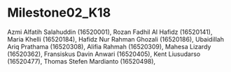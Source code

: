# Milestone02_K18
Azmi Alfatih Salahuddin (16520001),
Rozan Fadhil Al Hafidz (16520141),
Maria Khelli (16520184),
Hafidz Nur Rahman Ghozali (16520186),
Ubaidillah Ariq Prathama (16520308),
Alifia Rahmah (16520309),
Mahesa Lizardy (16520362),
Fransiskus Davin Anwari (16520405),
Kent Liusudarso (16520477),
Thomas Stefen Mardianto (16520498),
